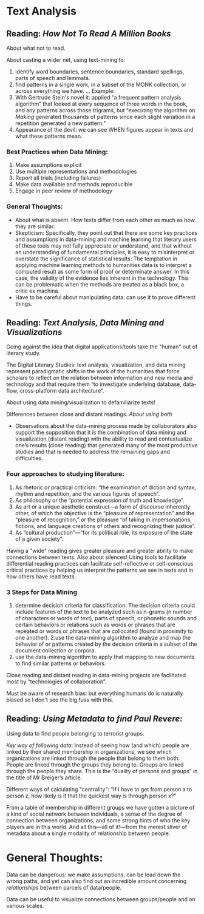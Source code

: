 # Text Analysis
## Reading: *How Not To Read A Million Books*

About what not to read. 

About casting a wider net, using text-mining to:
 1. identify word boundaries, sentence boundaries, standard spellings, parts of speech and lemmata.
 2. find patterns in a single work, in a subset of the MONK collection, or across everything we have.
 ... Example:
 1. With Gertrude Stein's novel it:  applied “a frequent pattern analysis algorithm” that looked at every sequence of 
 three words in the book, and any patterns across those trigrams, but “executing the algorithm on 
 *Making* generated thousands of patterns since each slight variation in a repetition generated a new pattern."
 2. Appearance of the devil: we can see WHEN figures appear in texts and what these patterns mean.
 
### Best Practices when Data Mining:
1. Make assumptions explicit
2. Use multiple representations and methodologies
3. Report all trials (including failures)
4. Make data available and methods reproducible
5. Engage in peer review of methodology

### General Thoughts:
- About what is absent. How texts differ from each other as much as how they are similar. 
- Skepticism: Specifically, they point out that there are some key practices and assumptions in data-mining and machine 
learning that literary users of these tools may not fully appreciate or understand, and that without an understanding 
of fundamental principles, it is easy to misinterpret or overstate the significance of statistical results:
The temptation in applying machine learning methods to humanities data is to interpret a computed result as some 
form of proof or determinate answer. In this case, the validity of the evidence lies inherent in the technology. This can 
be problematic when the methods are treated as a black box, a critic ex machina.
- Have to be careful about manipulating data: can use it to prove different things. 

## Reading: *Text Analysis, Data Mining and Visualizations* 

Going against the idea that digital applications/tools take the "human" out of literary study.

The Digital Literary Studies: 
text analysis, visualization, and data mining represent paradigmatic shifts in the work of the humanities that force scholars to reflect on the relation between information and new media and technology and that require them
“to investigate underlying database, data-flow, cross-platform data architecture”.

About using data mining/visualization to defamiliarize texts!

Differences between close and distant readings. *About using both*
* Observations about the data-mining process made by collaborators also support the supposition that it is the combination of data mining and visualization (distant reading) with the ability to read and contextualize one’s results (close reading) that generated many of the most productive studies and that is needed to address the remaining gaps and difficulties. 

### Four approaches to studying literature:
1. As rhetoric or practical criticism: “the examination of diction and syntax, rhythm and repetition, and the various figures of speech”.
2. As philosophy or the “potential expression of truth and knowledge”.
3. As art or a unique aesthetic construct—a form of discourse inherently other, of which the objective is the “pleasure of representation” and the “pleasure of recognition,” or the pleasure “of taking in impersonations, fictions, and language creations of others and recognizing their justice”.
4. As “cultural production”—“for its political role, its exposure of the state of a given society”.

Having a "wide" reading gives greater pleasure and greater ability to make connections between texts. 
Also about silences!
Using tools to facilitate differential reading practices can facilitate self-reflective or self-conscious critical practices by helping us interpret the patterns we see in texts and in how others have read texts.

### 3 Steps for Data Mining
1. determine decision criteria for classification. The decision criteria could include features of the text to be analyzed such as n-grams (n number of characters or words of text), parts of speech, or phonetic sounds and certain behaviors or relations such as words or phrases that are repeated or words or phrases that are collocated (found in proximity to one another). 
2.use the data-mining algorithm to analyze and map the behavior of or patterns created by the decision criteria in a subset of the document collection or corpora. 
3. use the data-mining algorithm to apply that mapping to new documents to find similar patterns or behaviors.

Close reading and distant reading in data-mining projects are facilitated most by “technologies of collaboration”.

Must be aware of research bias: but everything humans do is naturally biased so I don't see the big fuss with this. 

## Reading: *Using Metadata to find Paul Revere*:

Using data to find people belonging to terrorist groups. 

*Key way of following data*: 
Instead of seeing how (and which) people are linked by their shared membership in organizations, we see which organizations are linked through the people that belong to them both. People are linked through the groups they belong to. Groups are linked through the people they share. This is the “duality of persons and groups” in the title of Mr Breiger’s article.

Different ways of calculating "centrality":
“If I have to get from person a to person z, how likely is it that the quickest way is through person x?” 

From a table of membership in different groups we have gotten a picture of a kind of social network between individuals, a sense of the degree of connection between organizations, and some strong hints of who the key players are in this world. And all this—all of it!—from the merest sliver of metadata about a single modality of relationship between people. 

# General Thoughts:

Data can be dangerous: we make assumptions, can be lead down the wrong paths, and yet can also find out an incredible amount concerning *relationships* between parcels of data/people. 

Data can be useful to visualize connections between groups/people and on various scales. 



